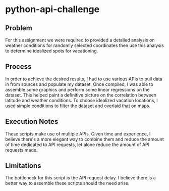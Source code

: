 # python-api-challenge

## Problem
For this assignment we were required to provided a detailed analysis on weather conditions for randomly selected coordinates then use this analysis to determine idealized spots for vacationing.

## Process
In order to achieve the desired results, I had to use various APIs to pull data in from sources and populate my dataset. Once compiled, I was able to assemble some graphics and perform some linear regressions on the dataset. This helped paint a definitive picture on the correlation between latitude and weather conditions. To choose idealized vacation locations, I used simple conditions to filter the dataset and overlaid that on maps.

## Execution Notes
These scripts make use of multiple APIs. Given time and experience, I believe there's a more elegant way to combine them and reduce the amount of time dedicated to API requests, let alone reduce the amount of API requests made.

## Limitations
The bottleneck for this script is the API request delay. I believe there is a better way to assemble these scripts should the need arise.